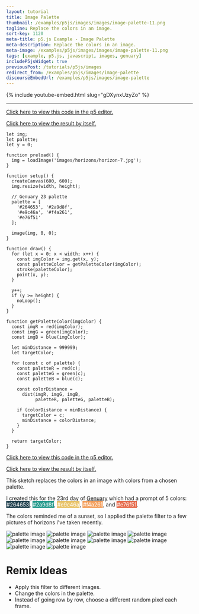 ```yaml
---
layout: tutorial
title: Image Palette
thumbnail: /examples/p5js/images/images/image-palette-11.png
tagline: Replace the colors in an image.
sort-key: 1120
meta-title: p5.js Example - Image Palette
meta-description: Replace the colors in an image.
meta-image: /examples/p5js/images/images/image-palette-11.png
tags: [example, p5.js, javascript, images, genuary]
includeP5jsWidget: true
previousPost: /tutorials/p5js/images
redirect_from: /examples/p5js/images/image-palette
discourseEmbedUrl: /examples/p5js/images/image-palette
---
```


{% include youtube-embed.html slug="gDXynxUzyZo" %}

---

[Click here to view this code in the p5 editor.](https://editor.p5js.org/KevinWorkman/sketches/mrAk5h1g2)

[Click here to view the result by itself.](https://editor.p5js.org/KevinWorkman/present/mrAk5h1g2)

```
let img;
let palette;
let y = 0;

function preload() {
  img = loadImage('images/horizons/horizon-7.jpg');
}

function setup() {
  createCanvas(600, 600);
  img.resize(width, height);

  // Genuary 23 palette
  palette = [
    '#264653', '#2a9d8f',
    '#e9c46a', '#f4a261',
    '#e76f51'
  ];

  image(img, 0, 0);
}

function draw() {
  for (let x = 0; x < width; x++) {
    const imgColor = img.get(x, y);
    const paletteColor = getPaletteColor(imgColor);
    stroke(paletteColor);
    point(x, y);
  }

  y++;
  if (y >= height) {
    noLoop();
  }
}

function getPaletteColor(imgColor) {
  const imgR = red(imgColor);
  const imgG = green(imgColor);
  const imgB = blue(imgColor);

  let minDistance = 999999;
  let targetColor;

  for (const c of palette) {
    const paletteR = red(c);
    const paletteG = green(c);
    const paletteB = blue(c);

    const colorDistance =
      dist(imgR, imgG, imgB,
           paletteR, paletteG, paletteB);

    if (colorDistance < minDistance) {
      targetColor = c;
      minDistance = colorDistance;
    }
  }

  return targetColor;
}
```

[Click here to view this code in the p5 editor.](https://editor.p5js.org/KevinWorkman/sketches/mrAk5h1g2)

[Click here to view the result by itself.](https://editor.p5js.org/KevinWorkman/present/mrAk5h1g2)

This sketch replaces the colors in an image with colors from a chosen palette.

I created this for the 23rd day of [Genuary](https://genuary2021.github.io/) which had a prompt of 5 colors:
<span style="padding: 1px; color:white; background:#264653">#264653</span>,
<span style="padding: 1px; color:white; background:#2a9d8f">#2a9d8f</span>,
<span style="padding: 1px; color:white; background:#e9c46a">#e9c46a</span>,
<span style="padding: 1px; color:white; background:#f4a261">#f4a261</span>, and
<span style="padding: 1px; color:white; background:#e76f51">#e76f51</span>.

The colors reminded me of a sunset, so I applied the palette filter to a few pictures of horizons I've taken recently.

![palette image](/examples/p5js/images/images/image-palette-1.gif)
![palette image](/examples/p5js/images/images/image-palette-2.gif)
![palette image](/examples/p5js/images/images/image-palette-3.gif)
![palette image](/examples/p5js/images/images/image-palette-4.gif)
![palette image](/examples/p5js/images/images/image-palette-5.gif)
![palette image](/examples/p5js/images/images/image-palette-6.gif)
![palette image](/examples/p5js/images/images/image-palette-7.gif)
![palette image](/examples/p5js/images/images/image-palette-8.gif)
![palette image](/examples/p5js/images/images/image-palette-9.gif)
![palette image](/examples/p5js/images/images/image-palette-10.gif)

# Remix Ideas

- Apply this filter to different images.
- Change the colors in the palette.
- Instead of going row by row, choose a different random pixel each frame.
